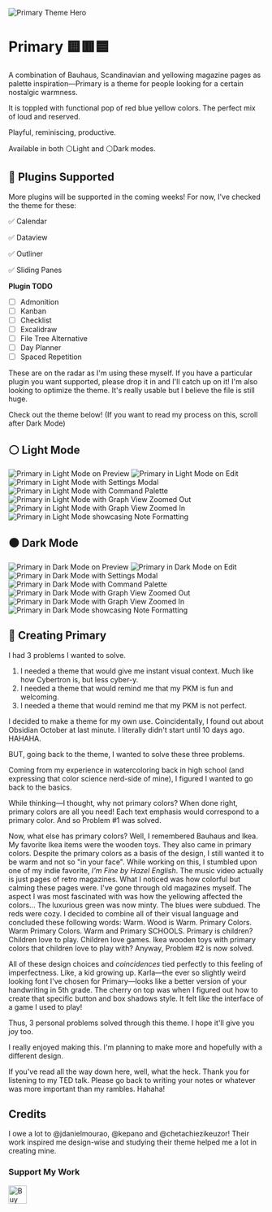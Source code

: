 ![Primary Theme Hero](https://github.com/ceciliamay/obsidianmd-theme-primary/blob/main/assets/primary-heroimg.png)

# Primary 🟨🟥🟦

A combination of Bauhaus, Scandinavian and yellowing magazine pages as palette inspiration—Primary is a theme for people looking for a certain nostalgic warmness.

It is toppled with functional pop of red blue yellow colors. The perfect mix of loud and reserved.

Playful, reminiscing, productive.

Available in both ⚪Light and ⚪Dark modes.

## 📌 Plugins Supported
More plugins will be supported in the coming weeks! For now, I've checked the theme for these:

✅ Calendar

✅ Dataview

✅ Outliner

✅ Sliding Panes

**Plugin TODO**
- [ ] Admonition
- [ ] Kanban
- [ ] Checklist
- [ ] Excalidraw
- [ ] File Tree Alternative
- [ ] Day Planner
- [ ] Spaced Repetition

These are on the radar as I'm using these myself. If you have a particular plugin you want supported, please drop it in and I'll catch up on it!
I'm also looking to optimize the theme. It's really usable but I believe the file is still huge.

Check out the theme below! (If you want to read my process on this, scroll after Dark Mode)

## ⚪ Light Mode

![Primary in Light Mode on Preview](https://github.com/ceciliamay/obsidianmd-theme-primary/blob/main/assets/Primary-Light-01%20Preview%20Mode.png)
![Primary in Light Mode on Edit](https://github.com/ceciliamay/obsidianmd-theme-primary/blob/main/assets/Primary-Light-02%20Edit%20Mode.png)
![Primary in Light Mode with Settings Modal](https://github.com/ceciliamay/obsidianmd-theme-primary/blob/main/assets/Primary-Light-03%20Modal.png)
![Primary in Light Mode with Command Palette](https://github.com/ceciliamay/obsidianmd-theme-primary/blob/main/assets/Primary-Light-04%20Command%20Palette.png)
![Primary in Light Mode with Graph View Zoomed Out](https://github.com/ceciliamay/obsidianmd-theme-primary/blob/main/assets/Primary-Light-05%20Graph%20View%201.png)
![Primary in Light Mode with Graph View Zoomed In](https://github.com/ceciliamay/obsidianmd-theme-primary/blob/main/assets/Primary-Light-06%20Graph%20View%202.png)
![Primary in Light Mode showcasing Note Formatting](https://github.com/ceciliamay/obsidianmd-theme-primary/blob/main/assets/Primary-Light-07%20Formatting.png)

## ⚫ Dark Mode

![Primary in Dark Mode on Preview](https://github.com/ceciliamay/obsidianmd-theme-primary/blob/main/assets/Primary-Dark-01%20Preview%20Mode.png)
![Primary in Dark Mode on Edit](https://github.com/ceciliamay/obsidianmd-theme-primary/blob/main/assets/Primary-Dark-02%20Edit%20Mode.png)
![Primary in Dark Mode with Settings Modal](https://github.com/ceciliamay/obsidianmd-theme-primary/blob/main/assets/Primary-Dark-03%20Modal.png)
![Primary in Dark Mode with Command Palette](https://github.com/ceciliamay/obsidianmd-theme-primary/blob/main/assets/Primary-Dark-04%20Command%20Palette.png)
![Primary in Dark Mode with Graph View Zoomed Out](https://github.com/ceciliamay/obsidianmd-theme-primary/blob/main/assets/Primary-Dark-05%20Graph%20View%201.png)
![Primary in Dark Mode with Graph View Zoomed In](https://github.com/ceciliamay/obsidianmd-theme-primary/blob/main/assets/Primary-Dark-06%20Graph%20View%202.png)
![Primary in Dark Mode showcasing Note Formatting](https://github.com/ceciliamay/obsidianmd-theme-primary/blob/main/assets/Primary-Dark-07%20Formatting.png)

## 🧠 Creating Primary

I had 3 problems I wanted to solve.

1. I needed a theme that would give me instant visual context. Much like how Cybertron is, but less cyber-y.
2. I needed a theme that would remind me that my PKM is fun and welcoming.
3. I needed a theme that would remind me that my PKM is not perfect.

I decided to make a theme for my own use. Coincidentally, I found out about Obsidian October at last minute. I literally didn't start until 10 days ago. HAHAHA.

BUT, going back to the theme, I wanted to solve these three problems.

Coming from my experience in watercoloring back in high school (and expressing that color science nerd-side of mine), I figured I wanted to go back to the basics.

While thinking—I thought, why not primary colors? When done right, primary colors are all you need! Each text emphasis would correspond to a primary color. And so Problem #1 was solved.

Now, what else has primary colors? Well, I remembered Bauhaus and Ikea. My favorite Ikea items were the wooden toys. They also came in primary colors. Despite the primary colors as a basis of the design, I still wanted it to be warm and not so "in your face". While working on this, I stumbled upon one of my indie favorite, *I'm Fine by Hazel English*. The music video actually is just pages of retro magazines. What I noticed was how colorful but calming these pages were. I've gone through old magazines myself. The aspect I was most fascinated with was how the yellowing affected the colors... The luxurious green was now minty. The blues were subdued. The reds were cozy. I decided to combine all of their visual language and concluded these following words: Warm. Wood is Warm. Primary Colors. Warm Primary Colors. Warm and Primary SCHOOLS. Primary is children? Children love to play. Children love games. Ikea wooden toys with primary colors that children love to play with? Anyway, Problem #2 is now solved.

All of these design choices and *coincidences* tied perfectly to this feeling of imperfectness. Like, a kid growing up. Karla—the ever so slightly weird looking font I've chosen for Primary—looks like a better version of your handwriting in 5th grade. The cherry on top was when I figured out how to create that specific button and box shadows style. It felt like the interface of a game I used to play!

Thus, 3 personal problems solved through this theme. I hope it'll give you joy too.

I really enjoyed making this. I'm planning to make more and hopefully with a different design.

If you've read all the way down here, well, what the heck. Thank you for listening to my TED talk. Please go back to writing your notes or whatever was more important than my rambles. Hahaha!

## Credits
I owe a lot to @jdanielmourao, @kepano and @chetachiezikeuzor! Their work inspired me design-wise and studying their theme helped me a lot in creating mine.

### Support My Work
<a href='https://ko-fi.com/E1E76SQX8' target='_blank'><img height='36' style='border:0px;height:36px;' src='https://cdn.ko-fi.com/cdn/kofi3.png?v=3' border='0' alt='Buy Me a Coffee at ko-fi.com' /></a>
